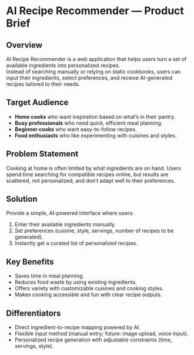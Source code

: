 # AI Recipe Recommender — Product Brief

## Overview
AI Recipe Recommender is a web application that helps users turn a set of available ingredients into personalized recipes.  
Instead of searching manually or relying on static cookbooks, users can input their ingredients, select preferences, and receive AI-generated recipes tailored to their needs.

## Target Audience
- **Home cooks** who want inspiration based on what’s in their pantry.
- **Busy professionals** who need quick, efficient meal planning.
- **Beginner cooks** who want easy-to-follow recipes.
- **Food enthusiasts** who like experimenting with cuisines and styles.

## Problem Statement
Cooking at home is often limited by what ingredients are on hand. Users spend time searching for compatible recipes online, but results are scattered, not personalized, and don’t adapt well to their preferences.  

## Solution
Provide a simple, AI-powered interface where users:
1. Enter their available ingredients manually.
2. Set preferences (cuisine, style, servings, number of recipes to be generated).
3. Instantly get a curated list of personalized recipes.

## Key Benefits
- Saves time in meal planning.
- Reduces food waste by using existing ingredients.
- Offers variety with customizable cuisines and cooking styles.
- Makes cooking accessible and fun with clear recipe outputs.

## Differentiators
- Direct ingredient-to-recipe mapping powered by AI.
- Flexible input method (manual entry; future: image upload, voice input).
- Personalized recipe generation with adjustable constraints (time, servings, style).
